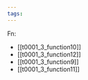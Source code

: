 ```yaml
---
tags:
---
```

Fn:
- [[t0001_3_function10]]
- [[t0001_3_function12]]
- [[t0001_3_function9]]
- [[t0001_3_function11]]
